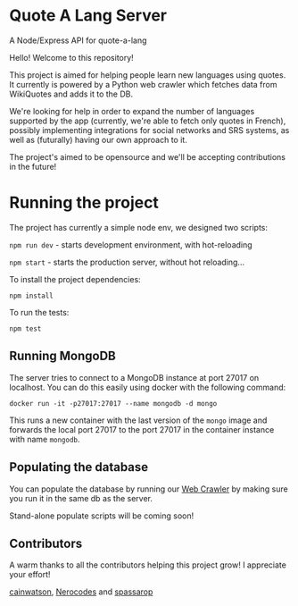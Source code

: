 # Quote A Lang Server
A Node/Express API for quote-a-lang

Hello! Welcome to this repository!

This project is aimed for helping people learn new languages using quotes. It currently is powered by a Python web crawler which fetches data from WikiQuotes and adds it to the DB. 

We're looking for help in order to expand the number of languages supported by the app (currently, we're able to fetch only quotes in French), possibly implementing integrations for social networks and SRS systems, as well as (futurally) having our own approach to it.

The project's aimed to be opensource and we'll be accepting contributions in the future!

# Running the project

The project has currently a simple node env, we designed two scripts:

`npm run dev` - starts development environment, with hot-reloading

`npm start` - starts the production server, without hot reloading...

To install the project dependencies:

`npm install`

To run the tests:

`npm test`

## Running MongoDB

The server tries to connect to a MongoDB instance at port 27017 on localhost. You can do this easily using docker with the following command:

`docker run -it -p27017:27017 --name mongodb -d mongo`

This runs a new container with the last version of the `mongo` image and forwards the local port 27017 to the port 27017 in the container instance with name `mongodb`.

## Populating the database

You can populate the database by running our [Web Crawler](https://github.com/viniciusarre/quote-a-lang-crawler) by making sure you run it in the same db as the server. 

Stand-alone populate scripts will be coming soon!

## Contributors 

A warm thanks to all the contributors helping this project grow! I appreciate your effort! 

[cainwatson](https://github.com/cainwatson), [Nerocodes](https://github.com/Nerocodes) and [spassarop](https://github.com/spassarop)

